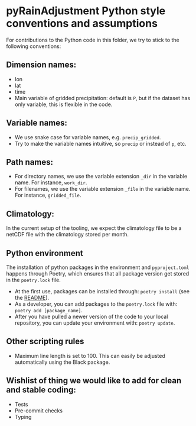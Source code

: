 # pyRainAdjustment Python style conventions and assumptions

For contributions to the Python code in this folder, we try to stick to the following conventions:

## Dimension names:
- lon
- lat
- time
- Main variable of gridded precipitation: default is `P`, but if the dataset has only variable, this is flexible in the code. 

## Variable names:
- We use snake case for variable names, e.g. `precip_gridded`.
- Try to make the variable names intuitive, so `precip` or instead of `p`, etc.

## Path names:
- For directory names, we use the variable extension `_dir` in the variable name. For instance, `work_dir`.
- For filenames, we use the variable extension `_file` in the variable name. For instance, `gridded_file`.

## Climatology:
In the current setup of the tooling, we expect the climatology file to be a netCDF file with the climatology stored per month. 

## Python environment
The installation of python packages in the environment and `pyproject.toml` happens through Poetry, which ensures that all package version get stored in the `poetry.lock` file. 

- At the first use, packages can be installed through: `poetry install` (see the [README](https://github.com/Deltares-research/pyRainAdjustment/blob/main/README.md)).
- As a developer, you can add packages to the `poetry.lock` file with: `poetry add [package_name]`.
- After you have pulled a newer version of the code to your local repository, you can update your environment with: `poetry update`. 

## Other scripting rules
- Maximum line length is set to 100. This can easily be adjusted automatically using the Black package. 

## Wishlist of thing we would like to add for clean and stable coding:
- Tests
- Pre-commit checks
- Typing
